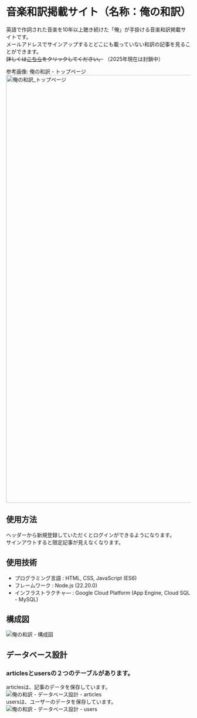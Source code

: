 # 音楽和訳掲載サイト（名称：俺の和訳）

英語で作詞された音楽を10年以上聴き続けた「俺」が手掛ける音楽和訳掲載サイトです。<br>
メールアドレスでサインアップするとどこにも載っていない和訳の記事を見ることができます。<br>
~~詳しくは[こちら](https://across-the-language.uw.r.appspot.com/)をクリックしてください。~~ （2025年現在は封鎖中）

参考画像: 俺の和訳 - トップページ
<img width="1905" height="1162" alt="俺の和訳_トップページ" src="https://github.com/user-attachments/assets/9a61cc4b-dc6a-499d-9022-e9f66410eb9c" />

## 使用方法
ヘッダーから新規登録していただくとログインができるようになります。<br>
サインアウトすると限定記事が見えなくなります。

## 使用技術
- プログラミング言語 : HTML, CSS, JavaScript (ES6)<br>
- フレームワーク : Node.js (22.20.0)<br>
- インフラストラクチャ― : Google Cloud Platform (App Engine, Cloud SQL - MySQL)

## 構成図
![俺の和訳 - 構成図](https://user-images.githubusercontent.com/117279567/222990391-103c73ca-c202-45cf-adaa-d936a7ce4613.jpg)

## データベース設計

### articlesとusersの２つのテーブルがあります。
articlesは、記事のデータを保存しています。<br>
![俺の和訳 - データベース設計 - articles](https://user-images.githubusercontent.com/117279567/223346098-ead26595-b13b-44bb-9e0d-ce6e8facde71.jpg)<br>
usersは、ユーザーのデータを保存しています。<br>
![俺の和訳 - データベース設計 - users](https://user-images.githubusercontent.com/117279567/223346122-4baf984a-53e4-45a5-bc2c-8029708e2ff4.jpg)
